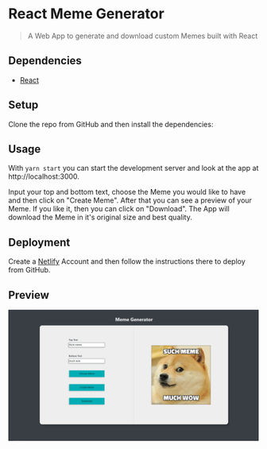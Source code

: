 # React Meme Generator

> A Web App to generate and download custom Memes built with React

## Dependencies

- [React](https://reactjs.org/)

## Setup

Clone the repo from GitHub and then install the dependencies:

## Usage

With `yarn start` you can start the development server and look at the app at http://localhost:3000.

Input your top and bottom text, choose the Meme you would like to have and then click on "Create Meme".
After that you can see a preview of your Meme. If you like it, then you can click on "Download".
The App will download the Meme in it's original size and best quality.

## Deployment

Create a [Netlify](https://www.netlify.com/) Account and then follow the instructions there to deploy from GitHub.

## Preview

![Preview of the app](/images/page.png 'Preview of the app')
